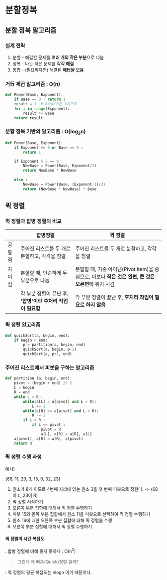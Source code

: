 # 분할정복

## 분할 정복 알고리즘

### 설계 전략

1. 분할 - 해결할 문제를 **여러 개의 작은 부분**으로 나눔
2. 정복 - 나눈 작은 문제를 **각각 해결**
3. 통합 - (필요하다면) 해결된 **해답을 모음**

### 거듭 제곱 알고리즘 : O(n)

```python
def Power(Base, Exponent):
    if Base == 0 : return 1
    result = 1  # Base^0은 1이므로
    for i in range(Exponent):
        result *= Base
    return result
```

### 분할 정복 기반의 알고리즘 : O(log<sub>2</sub>n)
```python
def Power(Base, Exponent):
    if Exponent == 0 or Base == 0 :
        return 1

    if Exponent % 2 == 0 :
        NewBase = Power(Base, Exponent/2)
        return NewBase * NewBase
    
    else :
        NewBase = Power(Base, (Exponent-1)/2)
        return (NewBase * NewBase) * Base
```

## 퀵 정렬

### 퀵 정렬과 합병 정렬의 비교

||합병정렬|퀵 정렬|
|-|-------|------|
|공통점|주어진 리스트를 두 개로 분할하고, 각각을 정렬|주어진 리스트를 두 개로 분할하고, 각각을 정렬|
|차이점|분할할 때, 단순하게 두 부분으로 나눔|분할할 때, 기준 아이템(Pivot item)을 중심으로, 이보다 **작은 것은 왼편, 큰 것은 오른편**에 위치 시킴|
||각 부분 정렬이 끝난 후, **'합병'이란 후처리 작업이 필요함**|각 부분 정렬이 끝난 후, **후처리 작업이 필요로 하지 않음**|

### 퀵 정렬 알고리즘
```python
def quickSort(a, begin, end):
    if begin < end:
        p = partition(a, begin, end)
        quickSort(a, begin, p-1)
        quickSort(a, p+1, end)
```

### 주어진 리스트에서 피봇을 구하는 알고리즘
```python
def partition (a, begin, end):
    pivot = (begin + end) // 2
    L = begin
    R = end
    while L < R :
        while(a[L] < a[pivot] and L < R):
            L += 1
        while(a[R] >= a[pivot] and L < R):
            R -= 1
        if L < R :
            if L == pivot :
                pivot = R
                a[L], a[R] = a[R], a[L]
    a[pivot], a[R] = a[R], a[pivot]
    return R
```

### 퀵 정렬 수행 과정

예시)

{68, 11, 29, 3, 15, 9, 32, 23}

1) 원소가 8개 이므로 4번째 자리에 있는 원소 3을 첫 번째 피봇으로 정한다.
    -> (68이 L, 23이 R)
2) 퀵 정렬 시작하기
3) 오른쪽 부분 집합에 대해서 퀵 정렬 수행하기
4) 피봇 15의 왼쪽 부분 집합에서 원소 11을 피봇으로 선택하여 퀵 정렬 수행하기
5) 원소 16에 대한 오른쪽 부분 집합에 대해 퀵 정렬을 수행
6) 오른쪽 부분 집합에 대해서 퀵 정렬 수행하기

#### 퀵 정렬의 시간 복잡도
: 합병 정렬에 비해 좋지 못하다
: O(n<sup>2</sup>)

> 그런데 왜 빠른(Quick)정렬 일까?

: 퀵 정렬의 평균 복잡도는 nlogn 이기 때문이다.